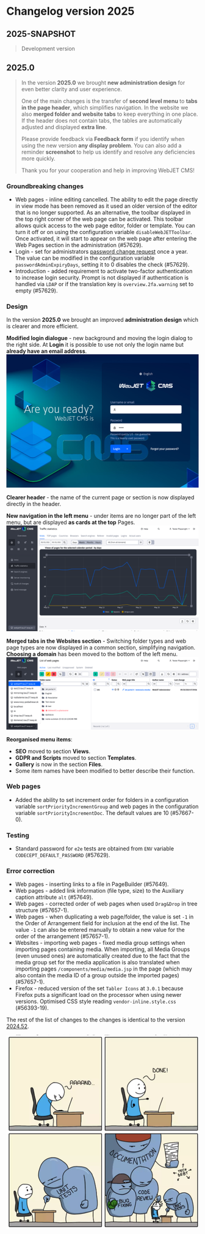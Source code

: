 # Changelog version 2025

## 2025-SNAPSHOT

> Development version

## 2025.0

> In the version **2025.0** we brought **new administration design** for even better clarity and user experience.
>
> One of the main changes is the transfer of **second level menu** to **tabs in the page header**, which simplifies navigation. In the website we also **merged folder and website tabs** to keep everything in one place. If the header does not contain tabs, the tables are automatically adjusted and displayed **extra line**.
>
> Please provide feedback via **Feedback form** if you identify when using the new version **any display problem**. You can also add a reminder **screenshot** to help us identify and resolve any deficiencies more quickly.
>
> Thank you for your cooperation and help in improving WebJET CMS!

### Groundbreaking changes

- Web pages - inline editing cancelled. The ability to edit the page directly in view mode has been removed as it used an older version of the editor that is no longer supported. As an alternative, the toolbar displayed in the top right corner of the web page can be activated. This toolbar allows quick access to the web page editor, folder or template. You can turn it off or on using the configuration variable `disableWebJETToolbar`. Once activated, it will start to appear on the web page after entering the Web Pages section in the administration (#57629).
- Login - set for administrators [password change request](sysadmin/pentests/README.md#password-rules) once a year. The value can be modified in the configuration variable `passwordAdminExpiryDays`, setting it to 0 disables the check (#57629).
- Introduction - added requirement to activate two-factor authentication to increase login security. Prompt is not displayed if authentication is handled via `LDAP` or if the translation key is `overview.2fa.warning` set to empty (#57629).

### Design

In the version **2025.0** we brought an improved **administration design** which is clearer and more efficient.

**Modified login dialogue** - new background and moving the login dialog to the right side. At **Login** it is possible to use not only the login name but **already have an email address**. ![](redactor/admin/logon.png)

**Clearer header** - the name of the current page or section is now displayed directly in the header.

**New navigation in the left menu** - under items are no longer part of the left menu, but are displayed **as cards at the top** Pages. ![](redactor/admin/welcome.png)

**Merged tabs in the Websites section** - Switching folder types and web page types are now displayed in a common section, simplifying navigation. **Choosing a domain** has been moved to the bottom of the left menu. ![](redactor/webpages/domain-select.png)

**Reorganised menu items**:
- **SEO** moved to section **Views**.
- **GDPR and Scripts** moved to section **Templates**.
- **Gallery** is now in the section **Files**.
- Some item names have been modified to better describe their function.

### Web pages

- Added the ability to set increment order for folders in a configuration variable `sortPriorityIncrementGroup` and web pages in the configuration variable `sortPriorityIncrementDoc`. The default values are 10 (#57667-0).

### Testing

- Standard password for `e2e` tests are obtained from `ENV` variable `CODECEPT_DEFAULT_PASSWORD` (#57629).

### Error correction

- Web pages - inserting links to a file in PageBuilder (#57649).
- Web pages - added link information (file type, size) to the Auxiliary caption attribute `alt` (#57649).
- Web pages - corrected order of web pages when used `Drag&Drop` in tree structure (#57657-1).
- Web pages - when duplicating a web page/folder, the value is set `-1` in the Order of Arrangement field for inclusion at the end of the list. The value `-1` can also be entered manually to obtain a new value for the order of the arrangement (#57657-1).
- Websites - importing web pages - fixed media group settings when importing pages containing media. When importing, all Media Groups (even unused ones) are automatically created due to the fact that the media group set for the media application is also translated when importing pages `/components/media/media.jsp` in the page (which may also contain the media ID of a group outside the imported pages) (#57657-1).
- Firefox - reduced version of the set `Tabler Icons` at `3.0.1` because Firefox puts a significant load on the processor when using newer versions. Optimised CSS style reading `vendor-inline.style.css` (#56393-19).

The rest of the list of changes to the changes is identical to the version [2024.52](CHANGELOG-2024.md).

![meme](_media/meme/2025-0.jpg ":no-zoom")
